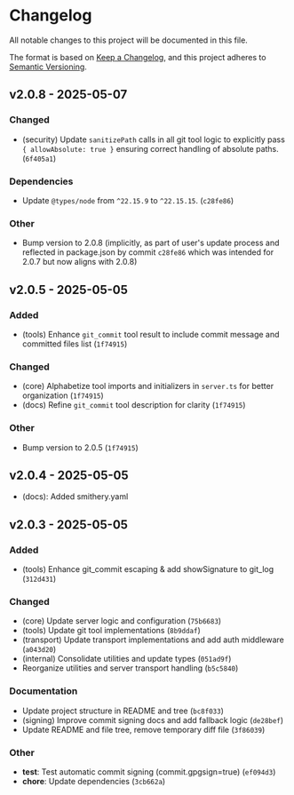 # Changelog

All notable changes to this project will be documented in this file.

The format is based on [Keep a Changelog](https://keepachangelog.com/en/1.0.0/),
and this project adheres to [Semantic Versioning](https://semver.org/spec/v2.0.0.html).

## v2.0.8 - 2025-05-07

### Changed
- (security) Update `sanitizePath` calls in all git tool logic to explicitly pass `{ allowAbsolute: true }` ensuring correct handling of absolute paths. (`6f405a1`)

### Dependencies
- Update `@types/node` from `^22.15.9` to `^22.15.15`. (`c28fe86`)

### Other
- Bump version to 2.0.8 (implicitly, as part of user's update process and reflected in package.json by commit `c28fe86` which was intended for 2.0.7 but now aligns with 2.0.8)

## v2.0.5 - 2025-05-05

### Added
- (tools) Enhance `git_commit` tool result to include commit message and committed files list (`1f74915`)

### Changed
- (core) Alphabetize tool imports and initializers in `server.ts` for better organization (`1f74915`)
- (docs) Refine `git_commit` tool description for clarity (`1f74915`)

### Other
- Bump version to 2.0.5 (`1f74915`)

## v2.0.4 - 2025-05-05

- (docs): Added smithery.yaml

## v2.0.3 - 2025-05-05

### Added

- (tools) Enhance git_commit escaping & add showSignature to git_log (`312d431`)

### Changed

- (core) Update server logic and configuration (`75b6683`)
- (tools) Update git tool implementations (`8b9ddaf`)
- (transport) Update transport implementations and add auth middleware (`a043d20`)
- (internal) Consolidate utilities and update types (`051ad9f`)
- Reorganize utilities and server transport handling (`b5c5840`)

### Documentation

- Update project structure in README and tree (`bc8f033`)
- (signing) Improve commit signing docs and add fallback logic (`de28bef`)
- Update README and file tree, remove temporary diff file (`3f86039`)

### Other

- **test**: Test automatic commit signing (commit.gpgsign=true) (`ef094d3`)
- **chore**: Update dependencies (`3cb662a`)

